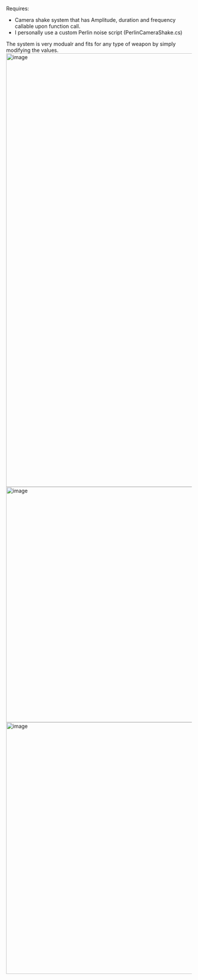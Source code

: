 Requires:
- Camera shake system that has Amplitude, duration and frequency callable upon function call.
- I personally use a custom Perlin noise script (PerlinCameraShake.cs)



The system is very modualr and fits for any type of weapon by simply modifying the values.
<img width="1708" height="1175" alt="image" src="https://github.com/user-attachments/assets/1a1f8bc1-6dd1-4dde-a3c4-ecd00d203812" />
<img width="2023" height="638" alt="image" src="https://github.com/user-attachments/assets/e072624d-e08b-4a5a-8558-263ceb3bd917" />
<img width="2035" height="682" alt="image" src="https://github.com/user-attachments/assets/e41fd80b-930d-4f87-93f7-d87f526c19f2" />

